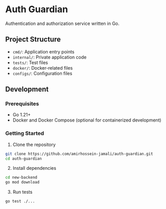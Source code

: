 # Auth Guardian

Authentication and authorization service written in Go.

## Project Structure

- `cmd/`: Application entry points
- `internal/`: Private application code
- `tests/`: Test files
- `docker/`: Docker-related files
- `configs/`: Configuration files

## Development

### Prerequisites

- Go 1.21+
- Docker and Docker Compose (optional for containerized development)

### Getting Started

1. Clone the repository
```bash
git clone https://github.com/amirhossein-jamali/auth-guardian.git
cd auth-guardian
```

2. Install dependencies
```bash
cd new-backend
go mod download
```

3. Run tests
```bash
go test ./...
```
